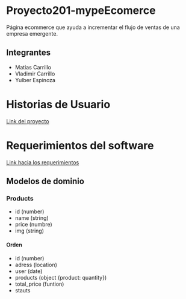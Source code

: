 # Proyecto201-mypeEcomerce
Página ecommerce que ayuda a incrementar el flujo de ventas de una empresa emergente.

## Integrantes
- Matias Carrillo
- Vladimir Carrillo
- Yulber Espinoza

# Historias de Usuario
[Link del proyecto](link)

# Requerimientos del software
[Link hacia los requerimientos](requerimientos.md)

## Modelos de dominio

### Products
- id (number)
- name (string)
- price (numbre)
- img (string)

#### Orden
- id (number)
- adress (location)
- user (date)
- products (object {product: quantity})
- total_price (funtion)
- stauts
